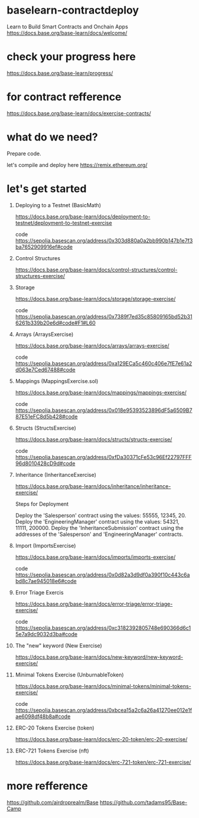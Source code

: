 # baselearn-contractdeploy
Learn to Build Smart Contracts and Onchain Apps
https://docs.base.org/base-learn/docs/welcome/

# check your progress here
https://docs.base.org/base-learn/progress/

# for contract refference
https://docs.base.org/base-learn/docs/exercise-contracts/


# what do we need?

Prepare code.

let's compile and deploy here https://remix.ethereum.org/



# let's get started
1. Deploying to a Testnet (BasicMath)

   https://docs.base.org/base-learn/docs/deployment-to-testnet/deployment-to-testnet-exercise

   code https://sepolia.basescan.org/address/0x303d880a0a2bb990b147b1e7f3ba7652909916ef#code

2. Control Structures

   https://docs.base.org/base-learn/docs/control-structures/control-structures-exercise/

3. Storage

   https://docs.base.org/base-learn/docs/storage/storage-exercise/

   code https://sepolia.basescan.org/address/0x7389f7ed35c85809165bd52b316261b339b20e6d#code#F1#L60

4. Arrays (ArraysExercise)

   https://docs.base.org/base-learn/docs/arrays/arrays-exercise/

   code https://sepolia.basescan.org/address/0xa129ECa5c460c406e7fE7e61a2d063e7Ced67488#code

5. Mappings (MappingsExercise.sol)

   https://docs.base.org/base-learn/docs/mappings/mappings-exercise/

   code https://sepolia.basescan.org/address/0x018e95393523896dF5a6509B787E51eFC8d5b428#code

6. Structs (StructsExercise)

   https://docs.base.org/base-learn/docs/structs/structs-exercise/

   code https://sepolia.basescan.org/address/0xfDa30371cFe53c96Ef22797FFF96d8010428cD9d#code

7. Inheritance  (InheritanceExercise)

   https://docs.base.org/base-learn/docs/inheritance/inheritance-exercise/

   Steps for Deployment

   Deploy the 'Salesperson' contract using the values: 55555, 12345, 20.
   Deploy the 'EngineeringManager' contract using the values: 54321, 11111, 200000.
   Deploy the 'InheritanceSubmission' contract using the addresses of the 'Salesperson' and 'EngineeringManager' contracts.

8. Import (ImportsExercise)

   https://docs.base.org/base-learn/docs/imports/imports-exercise/

   code https://sepolia.basescan.org/address/0x0d82a3d9df0a390f10c443c6abd8c7ae945018e6#code

9. Error Triage Exercis

   https://docs.base.org/base-learn/docs/error-triage/error-triage-exercise/

   code https://sepolia.basescan.org/address/0xc3182392805748e690366d6c15e7a9dc9032d3ba#code

10. The "new" keyword (New Exercise)

    https://docs.base.org/base-learn/docs/new-keyword/new-keyword-exercise/


11. Minimal Tokens Exercise (UnburnableToken)

    https://docs.base.org/base-learn/docs/minimal-tokens/minimal-tokens-exercise/

    code https://sepolia.basescan.org/address/0xbcea15a2c6a26a41270ee012e1fae6098df48b8a#code
    

13. ERC-20 Tokens Exercise (token)

    https://docs.base.org/base-learn/docs/erc-20-token/erc-20-exercise/
    

14. ERC-721 Tokens Exercise (nft)
    
    https://docs.base.org/base-learn/docs/erc-721-token/erc-721-exercise/





# more refference
https://github.com/airdroprealm/Base
https://github.com/tadams95/Base-Camp








